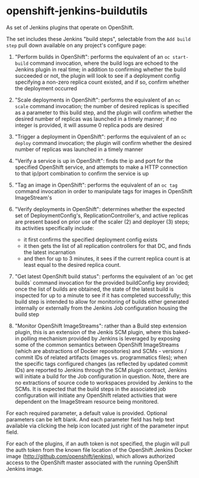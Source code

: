 # openshift-jenkins-buildutils
As set of Jenkins plugins that operate on OpenShift.

The set includes these Jenkins "build steps", selectable from the `Add build step` pull down available on any project's configure page:

1) "Perform builds in OpenShift": performs the equivalent of an `oc start-build` command invocation, where the build logs are echoed to the Jenkins plugin in real time; in addition to confirming whether the build succeeded or not, the plugin will look to see if a deployment config specifying a non-zero replica count existed, and if so, confirm whether the deployment occurred

2) "Scale deployments in OpenShift":  performs the equivalent of an `oc scale` command invocation; the number of desired replicas is specified as a parameter to this build step, and the plugin will confirm whether the desired number of replicas was launched in a timely manner; if no integer is provided, it will assume 0 replica pods are desired

3) "Trigger a deployment in OpenShift":  performs the equivalent of an `oc deploy` command invocation; the plugin will confirm whether the desired number of replicas was launched in a timely manner

4) "Verify a service is up in OpenShift": finds the ip and port for the specified OpenShift service, and attempts to make a HTTP connection to that ip/port combination to confirm the service is up

5) "Tag an image in OpenShift": performs the equivalent of an `oc tag` command invocation in order to manipulate tags for images in OpenShift ImageStream's

6) "Verify deployments in OpenShift":  determines whether the expected set of DeploymentConfig's, ReplicationController's, and active replicas are present based on prior use of the scaler (2) and deployer (3) steps; its activities specifically include:

   - it first confirms the specified deployment config exists
   - it then gets the list of all replication controllers for that DC, and finds the latest incarnation
   - and then for up to 3 minutes, it sees if the current replica count is at least equal to the desired replica count.


7) "Get latest OpenShift build status":  performs the equivalent of an 'oc get builds` command invocation for the provided buildConfig key provided; once the list of builds are obtained, the state of the latest build is inspected for up to a minute to see if it has completed successfully; this build step is intended to allow for monitoring of builds either generated internally or externally from the Jenkins Job configuration housing the build step

8) "Monitor OpenShift ImageStreams": rather than a Build step extension plugin, this is an extension of the Jenkis SCM plugin, where this baked-in polling mechanism provided by Jenkins is leveraged by exposing some of the common semantics between OpenShift ImageStreams (which are abstractions of Docker repositories) and SCMs - versions / commit IDs of related artifacts (images vs. programmatics files); when the specific tags configured changes (as reflected by updated commit IDs) are reported to Jenkins through the SCM plugin contract, Jenkins will initiate a build for the Job configuration in question. Note, there are no extractions of source code to workspaces provided by Jenkins to the SCMs.  It is expected that the build steps in the associated job configuration will initiate any OpenShift related activities that were dependent on the ImageStream resource being monitored.

For each required parameter, a default value is provided.  Optional parameters can be left blank.  And each parameter field has help text available via clicking the help icon located just right of the parameter input field.

For each of the plugins, if an auth token is not specified, the plugin will pull the auth token from the known file location of the OpenShift Jenkins Docker image (http://github.com/openshift/jenkins), which allows authorized access to the OpenShift master associated with the running OpenShift Jenkins image.
